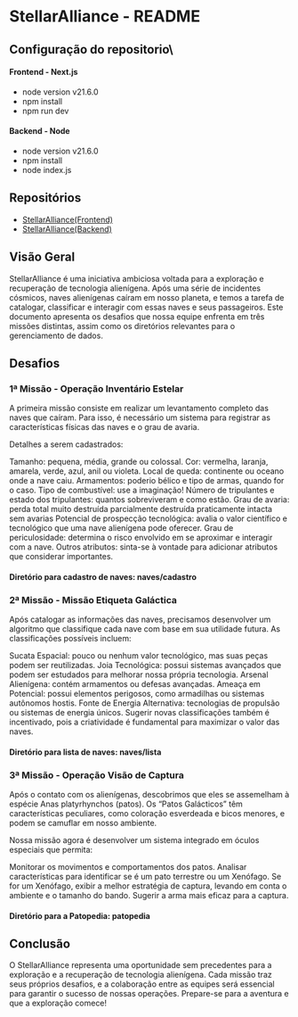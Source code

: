# StellarAlliance - README

## Configuração do repositorio\

#### Frontend - Next.js
- node version v21.6.0
- npm install
- npm run dev

#### Backend - Node
- node version v21.6.0
- npm install
- node index.js

## Repositórios
- [StellarAlliance(Frontend)](https://github.com/PatrickDniz/StellarAlliance)
- [StellarAlliance(Backend)](https://github.com/PatrickDniz/StellarAlliance-api)

## Visão Geral
StellarAlliance é uma iniciativa ambiciosa voltada para a exploração e recuperação de tecnologia alienígena. Após uma série de incidentes cósmicos, naves alienígenas caíram em nosso planeta, e temos a tarefa de catalogar, classificar e interagir com essas naves e seus passageiros. Este documento apresenta os desafios que nossa equipe enfrenta em três missões distintas, assim como os diretórios relevantes para o gerenciamento de dados.

## Desafios
### 1ª Missão - Operação Inventário Estelar
A primeira missão consiste em realizar um levantamento completo das naves que caíram. Para isso, é necessário um sistema para registrar as características físicas das naves e o grau de avaria.

Detalhes a serem cadastrados:

Tamanho: pequena, média, grande ou colossal.
Cor: vermelha, laranja, amarela, verde, azul, anil ou violeta.
Local de queda: continente ou oceano onde a nave caiu.
Armamentos: poderio bélico e tipo de armas, quando for o caso.
Tipo de combustível: use a imaginação!
Número de tripulantes e estado dos tripulantes: quantos sobreviveram e como estão.
Grau de avaria:
perda total
muito destruída
parcialmente destruída
praticamente intacta
sem avarias
Potencial de prospecção tecnológica: avalia o valor científico e tecnológico que uma nave alienígena pode oferecer.
Grau de periculosidade: determina o risco envolvido em se aproximar e interagir com a nave.
Outros atributos: sinta-se à vontade para adicionar atributos que considerar importantes.

#### Diretório para cadastro de naves: naves/cadastro

### 2ª Missão - Missão Etiqueta Galáctica
Após catalogar as informações das naves, precisamos desenvolver um algoritmo que classifique cada nave com base em sua utilidade futura. As classificações possíveis incluem:

Sucata Espacial: pouco ou nenhum valor tecnológico, mas suas peças podem ser reutilizadas.
Joia Tecnológica: possui sistemas avançados que podem ser estudados para melhorar nossa própria tecnologia.
Arsenal Alienígena: contém armamentos ou defesas avançadas.
Ameaça em Potencial: possui elementos perigosos, como armadilhas ou sistemas autônomos hostis.
Fonte de Energia Alternativa: tecnologias de propulsão ou sistemas de energia únicos.
Sugerir novas classificações também é incentivado, pois a criatividade é fundamental para maximizar o valor das naves.

#### Diretório para lista de naves: naves/lista

### 3ª Missão - Operação Visão de Captura
Após o contato com os alienígenas, descobrimos que eles se assemelham à espécie Anas platyrhynchos (patos). Os “Patos Galácticos” têm características peculiares, como coloração esverdeada e bicos menores, e podem se camuflar em nosso ambiente.

Nossa missão agora é desenvolver um sistema integrado em óculos especiais que permita:

Monitorar os movimentos e comportamentos dos patos.
Analisar características para identificar se é um pato terrestre ou um Xenófago.
Se for um Xenófago, exibir a melhor estratégia de captura, levando em conta o ambiente e o tamanho do bando.
Sugerir a arma mais eficaz para a captura.

#### Diretório para a Patopedia: patopedia

## Conclusão
O StellarAlliance representa uma oportunidade sem precedentes para a exploração e a recuperação de tecnologia alienígena. Cada missão traz seus próprios desafios, e a colaboração entre as equipes será essencial para garantir o sucesso de nossas operações. Prepare-se para a aventura e que a exploração comece!